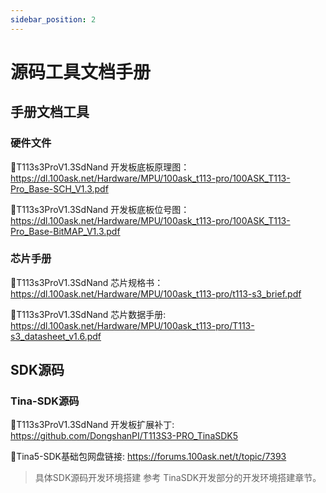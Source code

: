 ```yaml
---
sidebar_position: 2
---
```

# 源码工具文档手册

## 手册文档工具

### 硬件文件

📙T113s3ProV1.3SdNand 开发板底板原理图：https://dl.100ask.net/Hardware/MPU/100ask_t113-pro/100ASK_T113-Pro_Base-SCH_V1.3.pdf

📙T113s3ProV1.3SdNand 开发板底板位号图：https://dl.100ask.net/Hardware/MPU/100ask_t113-pro/100ASK_T113-Pro_Base-BitMAP_V1.3.pdf

### 芯片手册

📙T113s3ProV1.3SdNand 芯片规格书：https://dl.100ask.net/Hardware/MPU/100ask_t113-pro/t113-s3_brief.pdf

📙T113s3ProV1.3SdNand 芯片数据手册:  https://dl.100ask.net/Hardware/MPU/100ask_t113-pro/T113-s3_datasheet_v1.6.pdf

## SDK源码

### Tina-SDK源码

📙T113s3ProV1.3SdNand 开发板扩展补丁:  https://github.com/DongshanPI/T113S3-PRO_TinaSDK5

📙Tina5-SDK基础包网盘链接: https://forums.100ask.net/t/topic/7393

> 具体SDK源码开发环境搭建 参考 TinaSDK开发部分的开发环境搭建章节。